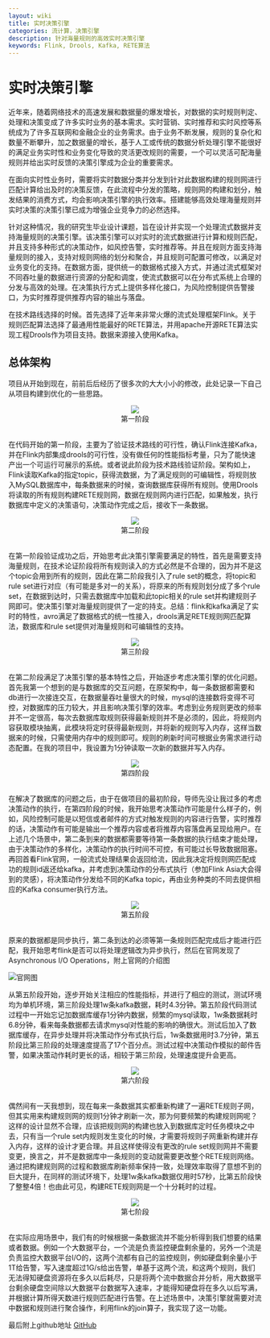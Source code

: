 ```yaml
---
layout: wiki
title: 实时决策引擎
categories: 流计算，决策引擎
description: 针对海量规则的高效实时决策引擎
keywords: Flink, Drools, Kafka, RETE算法
---
```


# 实时决策引擎

近年来，随着网络技术的高速发展和数据量的爆发增长，对数据的实时规则判定、处理和决策变成了许多实时业务的基本需求。实时营销、实时推荐和实时风控等系统成为了许多互联网和金融企业的业务需求。由于业务不断发展，规则的复杂化和数量不断攀升，加之数据量的增长，基于人工或传统的数据分析处理引擎不能很好的满足业务实时性和业务变化导致的灵活更改规则的需要，一个可以灵活可配海量规则并给出实时反馈的决策引擎成为企业的重要需求。

在面向实时性业务时，需要将实时数据分类并分发到针对此数据构建的规则网进行匹配计算给出及时的决策反馈，在此流程中分发的策略，规则网的构建和划分，触发结果的消费方式，均会影响决策引擎的执行效率。搭建能够高效处理海量规则并实时决策的决策引擎已成为增强企业竞争力的必然选择。

针对这种情况，我的研究生毕业设计课题，旨在设计并实现一个处理流式数据并支持海量规则的决策引擎。该决策引擎可以对实时的流式数据进行计算和规则匹配，并且支持多种形式的决策动作，如风控告警，实时推荐等。并且在规则方面支持海量规则的接入，支持对规则网络的划分和聚合，并且规则可配置可修改，以满足对业务变化的支持。在数据方面，提供统一的数据格式接入方式，并通过流式框架对不同吞吐量的数据进行资源的分配和调度，使流式数据可以在分布式系统上合理的分发与高效的处理。在决策执行方式上提供多样化接口，为风险控制提供告警接口，为实时推荐提供推荐内容的输出与落盘。

在技术路线选择的时候。首先选择了近年来非常火爆的流式处理框架Flink。关于规则匹配算法选择了最通用性能最好的RETE算法，并用apache开源RETE算法实现工程Drools作为项目支持。数据来源接入使用Kafka。


## 总体架构

项目从开始到现在，前前后后经历了很多次的大大小小的修改，此处记录一下自己从项目构建到优化的一些思路。  

<div style="text-align: center">
    <img src="/images/peojects/DecisionEngine/frame1.jpg"/>
</div>
<center>第一阶段<br><br /></center>  

  在代码开始的第一阶段，主要为了验证技术路线的可行性，确认Flink连接Kafka，并在Flink内部集成drools的可行性，没有做任何的性能指标考量，只为了能快速产出一个可运行可展示的系统。或者说此阶段为技术路线验证阶段。架构如上，Flink读取Kafka的指定topic，获得流数据，为了满足规则的可编辑性，将规则放入MySQL数据库中，每条数据来的时候，查询数据库获得所有规则。使用Drools将读取的所有规则构建RETE规则网，数据在规则网内进行匹配，如果触发，执行数据库中定义的决策语句，决策动作完成之后，接收下一条数据。

<div style="text-align: center">
    <img src="/images/peojects/DecisionEngine/frame2.jpg"/>
</div>
<center>第二阶段<br><br /></center>

在第一阶段验证成功之后，开始思考此决策引擎需要满足的特性，首先是需要支持海量规则，在技术论证阶段将所有规则读入的方式必然是不合理的，因为并不是这个topic会用到所有的规则，因此在第二阶段我引入了rule set的概念，将topic和rule set进行对应（有可能是多对一的关系），将原来的所有规则划分成了多个rule set，在数据到达时，只需去数据库中加载和此topic相关的rule set并构建规则子网即可。使决策引擎对海量规则提供了一定的持支。总结：flink和kafka满足了实时的特性，avro满足了数据格式的统一性接入，drools满足RETE规则网匹配算法，数据库和rule set提供对海量规则和可编辑性的支持。

<div style="text-align: center">
    <img src="/images/peojects/DecisionEngine/frame3.jpg"/>
</div>
<center>第三阶段<br><br /></center>

在第二阶段满足了决策引擎的基本特性之后，开始逐步考虑决策引擎的优化问题。首先我第一个想到的是与数据库的交互问题，在原架构中，每一条数据都需要和db进行一次接连交互，在数据量吞吐量很大的时候，mysql的连接数将变得不可控，对数据库的压力较大，并且影响决策引擎的效率。考虑到业务规则更改的频率并不一定很高，每次去数据库取规则获得最新规则并不是必须的，因此，将规则内容获取模块抽离，此模块将定时获得最新规则，并将新的规则写入内存，这样当数据来的时候，只需使用内存中的规则即可。规则的刷新时间可根据业务需求进行动态配置。在我的项目中，我设置为1分钟读取一次新的数据并写入内存。

<div style="text-align: center">
    <img src="/images/peojects/DecisionEngine/frame4.jpg"/>
</div>
<center>第四阶段<br><br /></center>

在解决了数据库的问题之后，由于在做项目的最初阶段，导师先没让我过多的考虑决策动作的执行，在第四阶段的时候，我开始思考决策动作可能是什么样子的，例如，风险控制可能是以短信或者邮件的方式对触发规则的内容进行告警，实时推荐的话，决策动作有可能是输出一个推荐内容或者将推荐内容落盘再呈现给用户。在上述几个场景中，第二条到来的数据都需要等待第一条数据的执行结束才能处理，由于决策动作的多样化，决策动作的执行时间不可控，有可能过长导致数据阻塞。再回首看Flink官网，一般流式处理结果会返回给流，因此我决定将规则网匹配成功的规则id返还给kafka，并考虑到决策动作的分布式执行（参加Flink Asia大会得到的灵感），将决策动作分发给不同的Kafka topic，再由业务种类的不同去提供相应的Kafka consumer执行方法。

<div style="text-align: center">
    <img src="/images/peojects/DecisionEngine/frame5.png"/>
</div>
<center>第五阶段<br><br /></center>

原来的数据都是同步执行，第二条到达的必须等第一条规则匹配完成后才能进行匹配，我开始思考flink是否可以将处理逻辑改为异步执行，然后在官网发现了Asynchronous I/O Operations，附上官网的介绍图

![官网图](/images/peojects/DecisionEngine/asynchronous.jpg) 

从第五阶段开始，逐步开始关注相应的性能指标，并进行了相应的测试，测试环境均为单机环境，第三阶段处理1w条kafka数据，耗时4.3分钟。第五阶段代码测试过程中一开始忘记加数据库缓存1分钟内数据，频繁的mysql读取，1w条数据耗时6.8分钟，看来每条数据都去请求mysql对性能的影响的确很大。测试后加入了数据库缓存，在异步处理并将决策动作分布式执行后，1w条数据用时3.7分钟，第五阶段比第三阶段的处理速度提高了17个百分点。测试过程中决策动作模拟的邮件告警，如果决策动作耗时更长的话，相较于第三阶段，处理速度提升会更高。

<div style="text-align: center">
    <img src="/images/peojects/DecisionEngine/frame6.png"/>
</div>
<center>第六阶段<br><br /></center>

偶然间有一天我想到，现在每来一条数据其实都重新构建了一遍RETE规则子网，但其实用来构建规则网的规则1分钟才刷新一次，那为何要频繁的构建规则网呢？这样的设计显然不合理，应该把规则网的构建也放入到数据库定时任务模块之中去，只有当一个rule set内规则发生变化的时候，才需要将规则子网重新构建并存入内存，这样的设计才更合理。并且这样使得没有更改的rule set规则网并不需要变更，换言之，并不是数据库中一条规则的变动就需要更改整个RETE规则网络。通过把构建规则网的过程和数据库刷新频率保持一致，处理效率取得了意想不到的巨大提升，在同样的测试环境下，处理1w条kafka数据仅用时57秒，比第五阶段快了整整4倍！也由此可见，构建RETE规则网是一个十分耗时的过程。

<div style="text-align: center">
    <img src="/images/peojects/DecisionEngine/frame7.png"/>
</div>
<center>第七阶段<br><br /></center>

在实际应用场景中，我们有的时候根据一条数据流并不能分析得到我们想要的结果或者数据。例如一个大数据平台，一个流是负责监控硬盘剩余量的，另外一个流是负责监控大数据平台I/O的，这两个流都有自己的监控规则，例如硬盘剩余量小于1T给告警，写入速度超过1G/s给出告警，单基于这两个流，和这两个规则，我们无法得知硬盘资源将在多久以后耗尽，只是将两个流中数据合并分析，用大数据平台剩余硬盘空间除以大数据平台数据写入速率，才能得知硬盘将在多久以后写满，并根据计算所得天数进行规则匹配进行告警。在上述场景中，决策引擎就需要对流中数据和规则进行聚合操作，利用flink的join算子，我实现了这一功能。

最后附上github地址
[GitHub](https://github.com/ShangfengDing/DecisionEngine)


   
